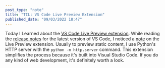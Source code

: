 ```yaml
---
post_type: "note" 
title: "TIL: VS Code Live Preview Extension"
published_date: "09/03/2022 18:47"
---
```


Today I Learned about the [VS Code Live Preview extension](https://marketplace.visualstudio.com/items?itemName=ms-vscode.live-server). While reading the [release notes](https://code.visualstudio.com/updates/v1_71) for the latest version of VS Code, I noticed a [note](https://code.visualstudio.com/updates/v1_71#_live-preview) on the Live Preview extension. Usually to preview static content, I use Python's HTTP server with the `python -m http.server` command. This extension simplifies the process because it's built into Visual Studio Code. If you do any kind of web development, it's definitely worth a look.